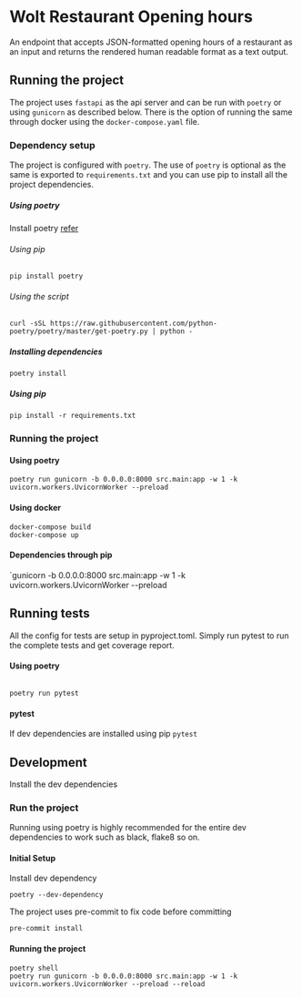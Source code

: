 # Wolt Restaurant Opening hours

An endpoint that accepts JSON-formatted opening hours of a
restaurant as an input and returns the rendered human readable format as a text output.

## Running the project
The project uses `fastapi` as the api server and can be run with `poetry` or using `gunicorn` as described below. There is the option of running the same through docker using the `docker-compose.yaml` file.
### Dependency setup
The project is configured with `poetry`. The use of `poetry` is optional  as the same is exported to `requirements.txt` and you can use pip to install all the project dependencies.
##### Using poetry
Install poetry [refer](https://python-poetry.org/docs/#installation)
###### Using pip
`pip install poetry`
###### Using the script
`curl -sSL https://raw.githubusercontent.com/python-poetry/poetry/master/get-poetry.py | python -
`
##### Installing dependencies
`poetry install`

##### Using pip
`pip install -r requirements.txt`

### Running the project
#### Using poetry
`poetry run gunicorn -b 0.0.0.0:8000 src.main:app -w 1 -k uvicorn.workers.UvicornWorker --preload`

#### Using docker
```
docker-compose build
docker-compose up
```
#### Dependencies through pip
`gunicorn -b 0.0.0.0:8000 src.main:app -w 1 -k uvicorn.workers.UvicornWorker --preload
## Running tests
All the config for tests are setup in pyproject.toml. Simply run pytest to run the complete tests and get coverage report.
#### Using poetry
```

poetry run pytest
```
#### pytest
If dev dependencies are installed using pip
`pytest`

## Development
Install the dev dependencies
### Run the project
Running using poetry is highly recommended for the entire dev dependencies to work such as black, flake8 so on.
#### Initial Setup
Install dev dependency
```
poetry --dev-dependency
```
The project uses pre-commit to fix code before committing
```
pre-commit install
```
#### Running the project
```
poetry shell
poetry run gunicorn -b 0.0.0.0:8000 src.main:app -w 1 -k uvicorn.workers.UvicornWorker --preload --reload
```
